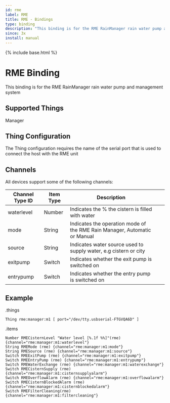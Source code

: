 ```yaml
---
id: rme
label: RME
title: RME - Bindings
type: binding
description: "This binding is for the RME RainManager rain water pump and management system"
since: 3x
install: manual
---
```


<!-- Attention authors: Do not edit directly. Please add your changes to the appropriate source repository -->

{% include base.html %}

# RME Binding

This binding is for the RME RainManager rain water pump and management system

## Supported Things

Manager

## Thing Configuration

The Thing configuration requires the name of the serial port that is used to connect the host with the RME unit

## Channels

All devices support some of the following channels:

| Channel Type ID | Item Type | Description                                                               |   |   |
|-----------------|-----------|---------------------------------------------------------------------------|---|---|
| waterlevel      | Number    | Indicates the % the cistern is filled with water                          |   |   |
| mode            | String    | Indicates the operation mode of the RME Rain Manager, Automatic or Manual |   |   |
| source          | String    | Indicates water source used to supply water, e.g cistern or city          |   |   |
| exitpump        | Switch    | Indicates whether the exit pump is switched on                            |   |   |
| entrypump       | Switch    | Indicates whether the entry pump is switched on                           |   |   |

## Example

.things

```
Thing rme:manager:m1 [ port="/dev/tty.usbserial-FTGVQA6D" ]
```

.items

```
Number RMECisternLevel "Water level [%.1f %%]"(rme) {channel="rme:manager:m1:waterlevel"}
String RMEMode (rme) {channel="rme:manager:m1:mode"}
String RMESource (rme) {channel="rme:manager:m1:source"}
Switch RMEExitPump (rme) {channel="rme:manager:m1:exitpump"}
Switch RMEEntryPump (rme) {channel="rme:manager:m1:entrypump"}
Switch RMEWaterExchange (rme) {channel="rme:manager:m1:waterexchange"}
Switch RMECisternSupply (rme) {channel="rme:manager:m1:cisternsupplyalarm"}
Switch RMEOverflowAlarm (rme) {channel="rme:manager:m1:overflowalarm"}
Switch RMECisternBlockedAlarm (rme) {channel="rme:manager:m1:cisternblockedalarm"}
Switch RMEFilterCleaning(rme) {channel="rme:manager:m1:filtercleaning"}
```
